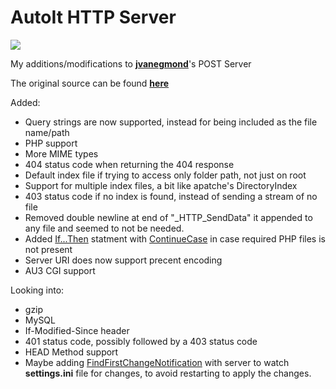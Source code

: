 # AutoIt HTTP Server

[![](https://img.shields.io/github/license/genius257/AutoIt-HTTP-Server.svg?style=flat)](LICENSE)

My additions/modifications to [__jvanegmond__](https://www.autoitscript.com/forum/profile/10412-jvanegmond/)'s POST Server

The original source can be found [__here__](https://www.autoitscript.com/forum/topic/68851-powerful-http-server-in-pure-autoit/)

Added:

- Query strings are now supported, instead for being included as the file name/path
- PHP support
- More MIME types
- 404 status code when returning the 404 response
- Default index file if trying to access only folder path, not just on root
- Support for multiple index files, a bit like apatche's DirectoryIndex
- 403 status code if no index is found, instead of sending a stream of no file
- Removed double newline at end of "_HTTP_SendData" it appended to any file and seemed to not be needed.
- Added [If...Then](https://www.autoitscript.com/autoit3/docs/keywords/If.htm) statment with [ContinueCase](https://www.autoitscript.com/autoit3/docs/keywords/ContinueCase.htm) in case required PHP files is not present
- Server URI does now support precent encoding
- AU3 CGI support

Looking into:

- gzip
- MySQL
- If-Modified-Since header
- 401 status code, possibly followed by a 403 status code
- HEAD Method support
- Maybe adding [FindFirstChangeNotification](https://www.autoitscript.com/autoit3/docs/libfunctions/_WinAPI_FindFirstChangeNotification.htm) with server to watch __settings.ini__ file for changes, to avoid restarting to apply the changes.
